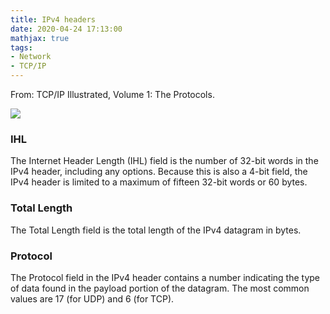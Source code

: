 ```yaml
---
title: IPv4 headers
date: 2020-04-24 17:13:00
mathjax: true
tags:
- Network
- TCP/IP
---
```


From: TCP/IP Illustrated, Volume 1: The Protocols.

![](/images/posts/IPv4-headers/0.png)

### IHL
The Internet Header Length (IHL) field is the number of 32-bit words in the IPv4 header, including any options. Because this is also a 4-bit field, the IPv4 header is limited to a maximum of fifteen 32-bit words or 60 bytes.
### Total Length
The Total Length field is the total length of the IPv4 datagram in bytes.
### Protocol
The Protocol field in the IPv4 header contains a number indicating the type of data found in the payload portion of the datagram. The most common values are 17 (for UDP) and 6 (for TCP).